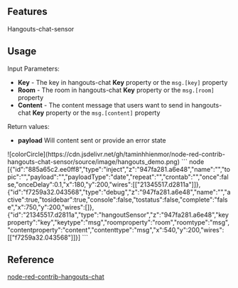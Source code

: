 ## Features
Hangouts-chat-sensor

## Usage
<p>Input Parameters:
    <ul>
        <li><b>Key</b> - The key in hangouts-chat <b>Key</b> property or the <code>msg.[key]</code> property</li>
        <li><b>Room</b> - The room in hangouts-chat <b>Key</b> property or the <code>msg.[room]</code> property</li>
        <li><b>Content</b> - The content message that users want to send in hangouts-chat <b>Key</b> property or the <code>msg.[content]</code> property</li>
    </ul>
</p>
<p>Return values:
    <ul>
        <li><b>payload</b> Will content sent or provide an error state</li>
    </ul>
</p>
![colorCircle](https://cdn.jsdelivr.net/gh/taminhhienmor/node-red-contrib-hangouts-chat-sensor/source/image/hangouts_demo.png)
``` node
[{"id":"885a65c2.ee0ff8","type":"inject","z":"947fa281.a6e48","name":"","topic":"","payload":"","payloadType":"date","repeat":"","crontab":"","once":false,"onceDelay":0.1,"x":180,"y":200,"wires":[["21345517.d2811a"]]},{"id":"f7259a32.043568","type":"debug","z":"947fa281.a6e48","name":"","active":true,"tosidebar":true,"console":false,"tostatus":false,"complete":"false","x":750,"y":200,"wires":[]},{"id":"21345517.d2811a","type":"hangoutSensor","z":"947fa281.a6e48","keyproperty":"key","keytype":"msg","roomproperty":"room","roomtype":"msg","contentproperty":"content","contenttype":"msg","x":540,"y":200,"wires":[["f7259a32.043568"]]}]
```

## Reference
<a href="https://flows.nodered.org/node/node-red-contrib-hangouts-chat">node-red-contrib-hangouts-chat</a>